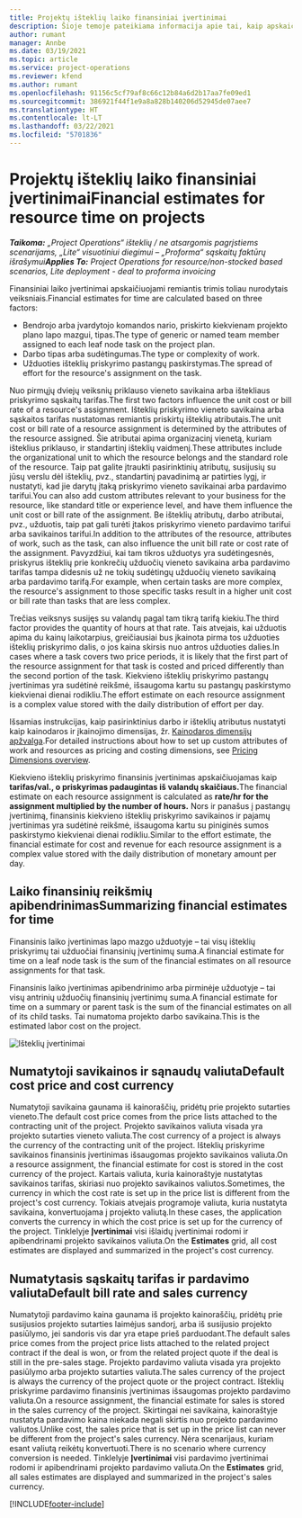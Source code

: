 ```yaml
---
title: Projektų išteklių laiko finansiniai įvertinimai
description: Šioje temoje pateikiama informacija apie tai, kaip apskaičiuojami finansiniai laiko įvertinimai.
author: rumant
manager: Annbe
ms.date: 03/19/2021
ms.topic: article
ms.service: project-operations
ms.reviewer: kfend
ms.author: rumant
ms.openlocfilehash: 91156c5cf79af8c66c12b84a6d2b17aa7fe09ed1
ms.sourcegitcommit: 386921f44f1e9a8a828b140206d52945de07aee7
ms.translationtype: HT
ms.contentlocale: lt-LT
ms.lasthandoff: 03/22/2021
ms.locfileid: "5701836"
---
```

# <a name="financial-estimates-for-resource-time-on-projects"></a><span data-ttu-id="e0c72-103">Projektų išteklių laiko finansiniai įvertinimai</span><span class="sxs-lookup"><span data-stu-id="e0c72-103">Financial estimates for resource time on projects</span></span>

<span data-ttu-id="e0c72-104">_**Taikoma:** „Project Operations“ išteklių / ne atsargomis pagrįstiems scenarijams, „Lite“ visuotiniui diegimui – „Proforma“ sąskaitų faktūrų išrašymui_</span><span class="sxs-lookup"><span data-stu-id="e0c72-104">_**Applies To:** Project Operations for resource/non-stocked based scenarios, Lite deployment - deal to proforma invoicing_</span></span>

<span data-ttu-id="e0c72-105">Finansiniai laiko įvertinimai apskaičiuojami remiantis trimis toliau nurodytais veiksniais.</span><span class="sxs-lookup"><span data-stu-id="e0c72-105">Financial estimates for time are calculated based on three factors:</span></span> 

- <span data-ttu-id="e0c72-106">Bendrojo arba įvardytojo komandos nario, priskirto kiekvienam projekto plano lapo mazgui, tipas.</span><span class="sxs-lookup"><span data-stu-id="e0c72-106">The type of generic or named team member assigned to each leaf node task on the project plan.</span></span> 
- <span data-ttu-id="e0c72-107">Darbo tipas arba sudėtingumas.</span><span class="sxs-lookup"><span data-stu-id="e0c72-107">The type or complexity of work.</span></span>
- <span data-ttu-id="e0c72-108">Užduoties išteklių priskyrimo pastangų paskirstymas.</span><span class="sxs-lookup"><span data-stu-id="e0c72-108">The spread of effort for the resource's assignment on the task.</span></span> 

<span data-ttu-id="e0c72-109">Nuo pirmųjų dviejų veiksnių priklauso vieneto savikaina arba ištekliaus priskyrimo sąskaitų tarifas.</span><span class="sxs-lookup"><span data-stu-id="e0c72-109">The first two factors influence the unit cost or bill rate of a resource's assignment.</span></span> <span data-ttu-id="e0c72-110">Išteklių priskyrimo vieneto savikaina arba sąskaitos tarifas nustatomas remiantis priskirtų išteklių atributais.</span><span class="sxs-lookup"><span data-stu-id="e0c72-110">The unit cost or bill rate of a resource assignment is determined by the attributes of the resource assigned.</span></span> <span data-ttu-id="e0c72-111">Šie atributai apima organizacinį vienetą, kuriam išteklius priklauso, ir standartinį išteklių vaidmenį.</span><span class="sxs-lookup"><span data-stu-id="e0c72-111">These attributes include the organizational unit to which the resource belongs and the standard role of the resource.</span></span> <span data-ttu-id="e0c72-112">Taip pat galite įtraukti pasirinktinių atributų, susijusių su jūsų verslu dėl išteklių, pvz., standartinį pavadinimą ar patirties lygį, ir nustatyti, kad jie darytų įtaką priskyrimo vieneto savikainai arba pardavimo tarifui.</span><span class="sxs-lookup"><span data-stu-id="e0c72-112">You can also add custom attributes relevant to your business for the resource, like standard title or experience level, and have them influence the unit cost or bill rate of the assignment.</span></span>
<span data-ttu-id="e0c72-113">Be išteklių atributų, darbo atributai, pvz., užduotis, taip pat gali turėti įtakos priskyrimo vieneto pardavimo tarifui arba savikainos tarifui.</span><span class="sxs-lookup"><span data-stu-id="e0c72-113">In addition to the attributes of the resource, attributes of work, such as the task, can also influence the unit bill rate or cost rate of the assignment.</span></span> <span data-ttu-id="e0c72-114">Pavyzdžiui, kai tam tikros užduotys yra sudėtingesnės, priskyrus išteklių prie konkrečių užduočių vieneto savikaina arba pardavimo tarifas tampa didesnis už ne tokių sudėtingų užduočių vieneto savikainą arba pardavimo tarifą.</span><span class="sxs-lookup"><span data-stu-id="e0c72-114">For example, when certain tasks are more complex, the resource's assignment to those specific tasks result in a higher unit cost or bill rate than tasks that are less complex.</span></span>   

<span data-ttu-id="e0c72-115">Trečias veiksnys susijęs su valandų pagal tam tikrą tarifą kiekiu.</span><span class="sxs-lookup"><span data-stu-id="e0c72-115">The third factor provides the quantity of hours at that rate.</span></span> <span data-ttu-id="e0c72-116">Tais atvejais, kai užduotis apima du kainų laikotarpius, greičiausiai bus įkainota pirma tos užduoties išteklių priskyrimo dalis, o jos kaina skirsis nuo antros užduoties dalies.</span><span class="sxs-lookup"><span data-stu-id="e0c72-116">In cases where a task covers two price periods, it is likely that the first part of the resource assignment for that task is costed and priced differently than the second portion of the task.</span></span> <span data-ttu-id="e0c72-117">Kiekvieno išteklių priskyrimo pastangų įvertinimas yra sudėtinė reikšmė, išsaugoma kartu su pastangų paskirstymo kiekvienai dienai rodikliu.</span><span class="sxs-lookup"><span data-stu-id="e0c72-117">The effort estimate on each resource assignment is a complex value stored with the daily distribution of effort per day.</span></span>

<span data-ttu-id="e0c72-118">Išsamias instrukcijas, kaip pasirinktinius darbo ir išteklių atributus nustatyti kaip kainodaros ir įkainojimo dimensijas, žr. [Kainodaros dimensijų apžvalga](../pricing-costing/pricing-dimensions-overview.md).</span><span class="sxs-lookup"><span data-stu-id="e0c72-118">For detailed instructions about how to set up custom attributes of work and resources as pricing and costing dimensions, see [Pricing Dimensions overview](../pricing-costing/pricing-dimensions-overview.md).</span></span>

<span data-ttu-id="e0c72-119">Kiekvieno išteklių priskyrimo finansinis įvertinimas apskaičiuojamas kaip **tarifas/val., o priskyrimas padaugintas iš valandų skaičiaus.**</span><span class="sxs-lookup"><span data-stu-id="e0c72-119">The financial estimate on each resource assignment is calculated as **rate/hr for the assignment multiplied by the number of hours.**</span></span>  <span data-ttu-id="e0c72-120">Nors ir panašus į pastangų įvertinimą, finansinis kiekvieno išteklių priskyrimo savikainos ir pajamų įvertinimas yra sudėtinė reikšmė, išsaugoma kartu su piniginės sumos paskirstymo kiekvienai dienai rodikliu.</span><span class="sxs-lookup"><span data-stu-id="e0c72-120">Similar to the effort estimate, the financial estimate for cost and revenue for each resource assignment is a complex value stored with the daily distribution of monetary amount per day.</span></span> 

## <a name="summarizing-financial-estimates-for-time"></a><span data-ttu-id="e0c72-121">Laiko finansinių reikšmių apibendrinimas</span><span class="sxs-lookup"><span data-stu-id="e0c72-121">Summarizing financial estimates for time</span></span>
<span data-ttu-id="e0c72-122">Finansinis laiko įvertinimas lapo mazgo užduotyje – tai visų išteklių priskyrimų tai užduočiai finansinių įvertinimų suma.</span><span class="sxs-lookup"><span data-stu-id="e0c72-122">A financial estimate for time on a leaf node task is the sum of the financial estimates on all resource assignments for that task.</span></span>

<span data-ttu-id="e0c72-123">Finansinis laiko įvertinimas apibendrinimo arba pirminėje užduotyje – tai visų antrinių užduočių finansinių įvertinimų suma.</span><span class="sxs-lookup"><span data-stu-id="e0c72-123">A financial estimate for time on a summary or parent task is the sum of the financial estimates on all of its child tasks.</span></span> <span data-ttu-id="e0c72-124">Tai numatoma projekto darbo savikaina.</span><span class="sxs-lookup"><span data-stu-id="e0c72-124">This is the estimated labor cost on the project.</span></span> 

![Išteklių įvertinimai](./media/navigation12.png)

## <a name="default-cost-price-and-cost-currency"></a><span data-ttu-id="e0c72-126">Numatytoji savikainos ir sąnaudų valiuta</span><span class="sxs-lookup"><span data-stu-id="e0c72-126">Default cost price and cost currency</span></span>

<span data-ttu-id="e0c72-127">Numatytoji savikaina gaunama iš kainoraščių, pridėtų prie projekto sutarties vieneto.</span><span class="sxs-lookup"><span data-stu-id="e0c72-127">The default cost price comes from the price lists attached to the contracting unit of the project.</span></span> <span data-ttu-id="e0c72-128">Projekto savikainos valiuta visada yra projekto sutarties vieneto valiuta.</span><span class="sxs-lookup"><span data-stu-id="e0c72-128">The cost currency of a project is always the currency of the contracting unit of the project.</span></span> <span data-ttu-id="e0c72-129">Išteklių priskyrime savikainos finansinis įvertinimas išsaugomas projekto savikainos valiuta.</span><span class="sxs-lookup"><span data-stu-id="e0c72-129">On a resource assignment, the financial estimate for cost is stored in the cost currency of the project.</span></span> <span data-ttu-id="e0c72-130">Kartais valiuta, kuria kainoraštyje nustatytas savikainos tarifas, skiriasi nuo projekto savikainos valiutos.</span><span class="sxs-lookup"><span data-stu-id="e0c72-130">Sometimes, the currency in which the cost rate is set up in the price list is different from the project's cost currency.</span></span> <span data-ttu-id="e0c72-131">Tokiais atvejais programoje valiuta, kuria nustatyta savikaina, konvertuojama į projekto valiutą.</span><span class="sxs-lookup"><span data-stu-id="e0c72-131">In these cases, the application converts the currency in which the cost price is set up for the currency of the project.</span></span> <span data-ttu-id="e0c72-132">Tinklelyje **Įvertinimai** visi išlaidų įvertinimai rodomi ir apibendrinami projekto savikainos valiuta.</span><span class="sxs-lookup"><span data-stu-id="e0c72-132">On the **Estimates** grid, all cost estimates are displayed and summarized in the project's cost currency.</span></span> 

## <a name="default-bill-rate-and-sales-currency"></a><span data-ttu-id="e0c72-133">Numatytasis sąskaitų tarifas ir pardavimo valiuta</span><span class="sxs-lookup"><span data-stu-id="e0c72-133">Default bill rate and sales currency</span></span>

<span data-ttu-id="e0c72-134">Numatytoji pardavimo kaina gaunama iš projekto kainoraščių, pridėtų prie susijusios projekto sutarties laimėjus sandorį, arba iš susijusio projekto pasiūlymo, jei sandoris vis dar yra etape prieš parduodant.</span><span class="sxs-lookup"><span data-stu-id="e0c72-134">The default sales price comes from the project price lists attached to the related project contract if the deal is won, or from the related project quote if the deal is still in the pre-sales stage.</span></span> <span data-ttu-id="e0c72-135">Projekto pardavimo valiuta visada yra projekto pasiūlymo arba projekto sutarties valiuta.</span><span class="sxs-lookup"><span data-stu-id="e0c72-135">The sales currency of the project is always the currency of the project quote or the project contract.</span></span> <span data-ttu-id="e0c72-136">Išteklių priskyrime pardavimo finansinis įvertinimas išsaugomas projekto pardavimo valiuta.</span><span class="sxs-lookup"><span data-stu-id="e0c72-136">On a resource assignment, the financial estimate for sales is stored in the sales currency of the project.</span></span> <span data-ttu-id="e0c72-137">Skirtingai nei savikaina, kainoraštyje nustatyta pardavimo kaina niekada negali skirtis nuo projekto pardavimo valiutos.</span><span class="sxs-lookup"><span data-stu-id="e0c72-137">Unlike cost, the sales price that is set up in the price list can never be different from the project's sales currency.</span></span> <span data-ttu-id="e0c72-138">Nėra scenarijaus, kuriam esant valiutą reikėtų konvertuoti.</span><span class="sxs-lookup"><span data-stu-id="e0c72-138">There is no scenario where currency conversion is needed.</span></span> <span data-ttu-id="e0c72-139">Tinklelyje **Įvertinimai** visi pardavimo įvertinimai rodomi ir apibendrinami projekto pardavimo valiuta.</span><span class="sxs-lookup"><span data-stu-id="e0c72-139">On the **Estimates** grid, all sales estimates are displayed and summarized in the project's sales currency.</span></span> 

[!INCLUDE[footer-include](../includes/footer-banner.md)]
